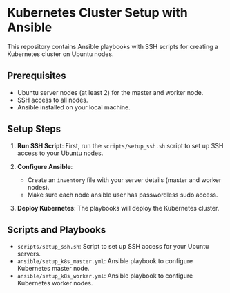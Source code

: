 # Kubernetes Cluster Setup with Ansible

This repository contains Ansible playbooks with SSH scripts for creating a Kubernetes cluster on Ubuntu nodes.

## Prerequisites
- Ubuntu server nodes (at least 2) for the master and worker node.
- SSH access to all nodes.
- Ansible installed on your local machine.

## Setup Steps

1. **Run SSH Script**: First, run the `scripts/setup_ssh.sh` script to set up SSH access to your Ubuntu nodes.

2. **Configure Ansible**: 
   - Create an `inventory` file with your server details (master and worker nodes).
   - Make sure each node ansible user has passwordless sudo access.

3. **Deploy Kubernetes**: The playbooks will deploy the Kubernetes cluster.

## Scripts and Playbooks
- `scripts/setup_ssh.sh`: Script to set up SSH access for your Ubuntu servers.
- `ansible/setup_k8s_master.yml`: Ansible playbook to configure Kubernetes master node.
- `ansible/setup_k8s_worker.yml`: Ansible playbook to configure Kubernetes worker nodes.

